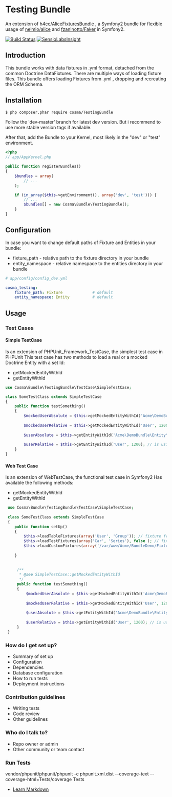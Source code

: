 Testing Bundle
================

An extension of [h4cc/AliceFixturesBundle](https://github.com/h4cc/AliceFixturesBundle) , a Symfony2 bundle for flexible usage of [nelmio/alice](https://github.com/nelmio/alice) and [fzaninotto/Faker](https://github.com/fzaninotto/Faker) in Symfony2.

[![Build Status](https://drone.io/bitbucket.org/cosma/testing-bundle/status.png)](https://drone.io/bitbucket.org/cosma/testing-bundle/latest)
[![SensioLabsInsight](https://insight.sensiolabs.com/projects/7697e84e-fd7f-47ae-97cf-66a266c9b4c0/mini.png)](https://insight.sensiolabs.com/projects/7697e84e-fd7f-47ae-97cf-66a266c9b4c0)



## Introduction

This bundle works with data fixtures in .yml format, detached from the common Doctrine DataFixtures.
There are multiple ways of loading fixture files.
This bundle offers loading Fixtures from .yml ,  dropping and recreating the ORM Schema.



## Installation

```bash
$ php composer.phar require cosma/TestingBundle
```
Follow the 'dev-master' branch for latest dev version. But i recommend to use more stable version tags if available.


After that, add the Bundle to your Kernel, most likely in the "dev" or "test" environment.

```php
<?php
// app/AppKernel.php

public function registerBundles()
{
    $bundles = array(
        // ...
    );

    if (in_array($this->getEnvironment(), array('dev', 'test'))) {
        // ...
        $bundles[] = new Cosma\Bundle\TestingBundle();
    }
}
```



## Configuration

In case you want to change default paths of Fixture and Entities in your bundle:
* fixture_path - relative path to the fixture directory in your bundle
* entity_namespace - relative namespace to the entities directory in your bundle

```yaml
# app/config/config_dev.yml

cosma_testing:
    fixture_path: Fixture             # default
    entity_namespace: Entity          # default
```



## Usage

### Test Cases


#### Simple TestCase
Is an extension of PHPUnit_Framework_TestCase,   the simplest test case in PHPUnit
This test case has two methods to load a real or a mocked Doctrine Entity with a set Id:
* getMockedEntityWithId
* getEntityWithId


 ```php
 use Cosma\Bundle\TestingBundle\TestCase\SimpleTestCase;
 
 class SomeTestClass extends SimpleTestCase
 {
     public function testSomething()
     {
         $mockedUserAbsolute = $this->getMockedEntityWithId('Acme\DemoBundle\Entity\User', 12345);
          
         $mockedUserRelative = $this->getMockedEntityWithId('User', 1200); // is using the value of configuration parameter entity_namespace
         
         $userAbsolute = $this->getEntityWithId('Acme\DemoBundle\Entity\User', 12345);
                  
         $userRelative = $this->getEntityWithId('User', 1200); // is using the value of configuration parameter entity_namespace
     }
 }
 ```
 


#### Web Test Case
Is an extension of WebTestCase,  the functional test case in Symfony2 
Has  available the following methods: 
* getMockedEntityWithId
* getEntityWithId











```php
 use Cosma\Bundle\TestingBundle\TestCase\SimpleTestCase;
 
 class SomeTestClass extends SimpleTestCase
 {
    public function setUp()
    {
        $this->loadTableFixtures(array('User', 'Group')); // fixture from the table directory where resides data for DB tables.
        $this->loadTestFixtures(array('Car', 'Series'), false ); // fixture from test specific directory path and is not droping the database
        $this->loadCustomFixtures(array('/var/www/Acme/BundleDemo/Fixture/Colleague')); //custom path fixture
    
    }
    
    
     /**
      * @see SimpleTestCase::getMockedEntityWithId
      */
     public function testSomething()
     {
         $mockedUserAbsolute = $this->getMockedEntityWithId('Acme\DemoBundle\Entity\User', 12345);
          
         $mockedUserRelative = $this->getMockedEntityWithId('User', 1200); // is using the value of configuration parameter entity_namespace
         
         $userAbsolute = $this->getEntityWithId('Acme\DemoBundle\Entity\User', 12345);
                  
         $userRelative = $this->getEntityWithId('User', 1200); // is using the value of configuration parameter entity_namespace
     }
 }
 ```








### How do I get set up? ###

* Summary of set up
* Configuration
* Dependencies
* Database configuration
* How to run tests
* Deployment instructions

### Contribution guidelines ###

* Writing tests
* Code review
* Other guidelines

### Who do I talk to? ###

* Repo owner or admin
* Other community or team contact

### Run Tests ###

vendor/phpunit/phpunit/phpunit -c phpunit.xml.dist --coverage-text  --coverage-html=Tests/coverage Tests


* [Learn Markdown](https://bitbucket.org/tutorials/markdowndemo)